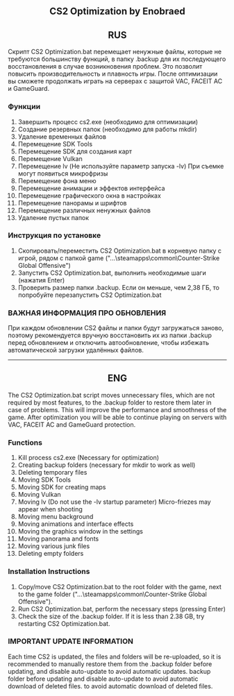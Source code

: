 <h2 align="center">CS2 Optimization by Enobraed</h2>

<h2 align="center">RUS</h2>

Скрипт CS2 Optimization.bat перемещает ненужные файлы, которые не требуются большинству функций, в папку .backup для их последующего восстановления в случае возникновения проблем. Это позволит повысить производительность и плавность игры.
После оптимизации вы сможете продолжать играть на серверах с защитой VAC, FACEIT AC и GameGuard.

### Функции
1. Завершить процесс cs2.exe (необходимо для оптимизации)
2. Создание резервных папок (необходимо для работы mkdir)
3. Удаление временных файлов
4. Перемещение SDK Tools
5. Перемещение SDK для создания карт
6. Перемещение Vulkan
7. Перемещение lv (Не используйте параметр запуска -lv) При съемке могут появиться микрофризы
8. Перемещение фона меню
9. Перемещение анимации и эффектов интерфейса
10. Перемещение графического окна в настройках
11. Перемещение панорамы и шрифтов
12. Перемещение различных ненужных файлов
13. Удаление пустых папок

### Инструкция по установке
1. Скопировать/переместить CS2 Optimization.bat в корневую папку с игрой, рядом с папкой game ("...\steamapps\common\Counter-Strike Global Offensive")
2. Запустить CS2 Optimization.bat, выполнить необходимые шаги (нажатия Enter)
3. Проверить размер папки .backup. Если он меньше, чем 2,38 ГБ, то попробуйте перезапустить CS2 Optimization.bat

### ВАЖНАЯ ИНФОРМАЦИЯ ПРО ОБНОВЛЕНИЯ
При каждом обновлении CS2 файлы и папки будут загружаться заново, поэтому рекомендуется вручную восстановить их из папки .backup перед обновлением и отключить автообновление, чтобы избежать автоматической загрузки удалённых файлов.

---
<h2 align="center">ENG</h2>

The CS2 Optimization.bat script moves unnecessary files, which are not required by most features, to the .backup folder to restore them later in case of problems. This will improve the performance and smoothness of the game.
After optimization you will be able to continue playing on servers with VAC, FACEIT AC and GameGuard protection.

### Functions
1. Kill process cs2.exe (Necessary for optimization)
2. Creating backup folders (necessary for mkdir to work as well)
3. Deleting temporary files
4. Moving SDK Tools
5. Moving SDK for creating maps
6. Moving Vulkan
7. Moving lv (Do not use the -lv startup parameter) Micro-friezes may appear when shooting
8. Moving menu background
9. Moving animations and interface effects
10. Moving the graphics window in the settings
11. Moving panorama and fonts
12. Moving various junk files
13. Deleting empty folders

### Installation Instructions
1. Copy/move CS2 Optimization.bat to the root folder with the game, next to the game folder ("...\steamapps\common\Counter-Strike Global Offensive").
2. Run CS2 Optimization.bat, perform the necessary steps (pressing Enter)
3. Check the size of the .backup folder. If it is less than 2.38 GB, try restarting CS2 Optimization.bat.

### IMPORTANT UPDATE INFORMATION
Each time CS2 is updated, the files and folders will be re-uploaded, so it is recommended to manually restore them from the .backup folder before updating, and disable auto-update to avoid automatic updates. backup folder before updating and disable auto-update to avoid automatic download of deleted files. to avoid automatic download of deleted files.

